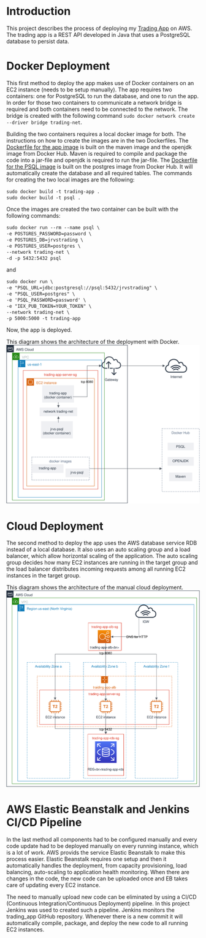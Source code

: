 # Introduction
This project describes the process of deploying my [Trading App](https://github.com/MiriamEA/trading_app) on AWS.
The trading app is a REST API developed in Java that uses a PostgreSQL database to persist data.

# Docker Deployment
This first method to deploy the app makes use of Docker containers on an EC2 instance (needs to be setup manually). 
The app requires two containers: one for PostgreSQL to run the database, and one to run the app.
In order for those two containers to communicate a network bridge is required and both containers need to be connected to the network.
The bridge is created with the following command ```sudo docker network create --driver bridge trading-net```.

Building the two containers requires a local docker image for both. 
The instructions on how to create the images are in the two Dockerfiles.
The [Dockerfile for the app image](https://github.com/MiriamEA/trading_app/blob/master/Dockerfile) is built on the maven image and the openjdk image from Docker Hub. Maven is required to compile and package the code into a jar-file and openjdk is required to run the jar-file.
The [Dockerfile for the PSQL image](https://github.com/MiriamEA/trading_app/blob/master/psql/Dockerfile) is built on the postgres image from Docker Hub. It will automatically create the database and all required tables.
The commands for creating the two local images are the following:
```
sudo docker build -t trading-app .
sudo docker build -t psql .
```
Once the images are created the two container can be built with the following commands:
```
sudo docker run --rm --name psql \
-e POSTGRES_PASSWORD=password \
-e POSTGRES_DB=jrvstrading \
-e POSTGRES_USER=postgres \
--network trading-net \
-d -p 5432:5432 psql
```
and 
```
sudo docker run \
-e "PSQL_URL=jdbc:postgresql://psql:5432/jrvstrading" \
-e "PSQL_USER=postgres" \
-e 'PSQL_PASSWORD=password' \
-e "IEX_PUB_TOKEN=YOUR_TOKEN" \
--network trading-net \
-p 5000:5000 -t trading-app
```
Now, the app is deployed.

This diagram shows the architecture of the deployment with Docker.
![docker architecture](https://github.com/MiriamEA/cloud_DevOps/blob/master/assets/trading-app-docker.svg)

# Cloud Deployment
The second method to deploy the app uses the AWS database service RDB instead of a local database. It also uses an auto scaling group and a load balancer, which allow horizontal scaling of the application.
The auto scaling group decides how many EC2 instances are running in the target group and the load balancer distributes incoming requests among all running EC2 instances in the target group. 

This diagram shows the architecture of the manual cloud deployment.
![cloud architecture](https://github.com/MiriamEA/cloud_DevOps/blob/master/assets/trading-app-aws.svg)
  
# AWS Elastic Beanstalk and Jenkins CI/CD Pipeline
In the last method all components had to be configured manually and every code update had to be deployed manually on every running instance, which is a lot of work.
AWS provids the service Elastic Beanstalk to make this process easier.
Elastic Beanstalk requires one setup and then it automatically handles the deployment, from capacity provisioning, load balancing, auto-scaling to application health monitoring. 
When there are changes in the code, the new code can be uploaded once and EB takes care of updating every EC2 instance.

The need to manually upload new code can be eliminated by using a CI/CD (Continuous Integration/Continuous Deployment) pipeline.
In this project Jenkins was used to created such a pipeline. 
Jenkins monitors the trading_app GitHub repository. Whenever there is a new commit it will automatically compile, package, and deploy the new code to all running EC2 instances.

